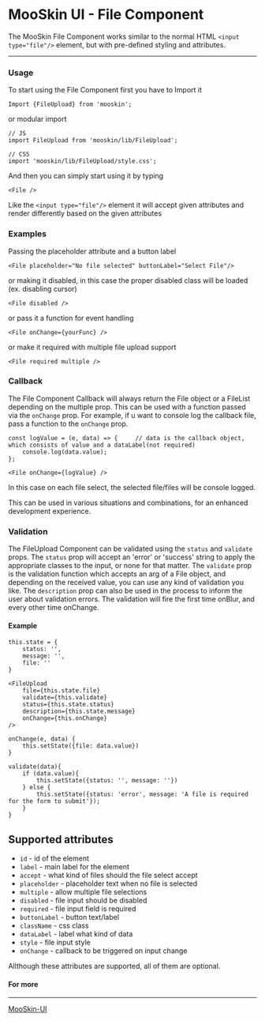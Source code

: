 # MooSkin UI - File Component

The MooSkin File Component works similar to the normal HTML `<input type="file"/>` element, but with pre-defined styling and attributes.

___

### Usage

To start using the File Component first you have to Import it

```
Import {FileUpload} from 'mooskin';
```
or modular import
```
// JS
import FileUpload from 'mooskin/lib/FileUpload';

// CSS
import 'mooskin/lib/FileUpload/style.css';
```

And then you can simply start using it by typing

```
<File />
```

Like the `<input type="file"/>` element it will accept given attributes and render differently based on the given attributes

### Examples

Passing the placeholder attribute and a button label

```
<File placeholder="No file selected" buttonLabel="Select File"/>
```

or making it disabled, in this case the proper disabled class will be loaded (ex. disabling cursor)

```
<File disabled />
```

or pass it a function for event handling

```
<File onChange={yourFunc} />
```

or make it required with multiple file upload support

```
<File required multiple />
```

### Callback

The File Component Callback will always return the File object or a FileList depending on the multiple prop. This can be used with a function passed via the `onChange` prop. For example, if u want to console log the callback file, pass a function to the `onChange` prop.

```
const logValue = (e, data) => {     // data is the callback object, which consists of value and a dataLabel(not required)
    console.log(data.value);
};

<File onChange={logValue} />
```
In this case on each file select, the selected file/files will be console logged.

This can be used in various situations and combinations, for an enhanced development experience.

### Validation

The FileUpload Component can be validated using the `status` and `validate` props. The `status` prop will accept an 'error' or 'success' string to apply the appropriate classes to the input, or none for that matter. The `validate` prop is the validation function which accepts an arg of a File object, and depending on the received value, you can use any kind of validation you like. The `description` prop can also be used in the process to inform the user about validation errors. The validation will fire the first time onBlur, and every other time onChange.

#### Example

```
this.state = {
    status: '',
    message: '',
    file: ''
}

<FileUpload
    file={this.state.file}
    validate={this.validate}
    status={this.state.status}
    description={this.state.message}
    onChange={this.onChange}
/>

onChange(e, data) {
    this.setState({file: data.value})
}

validate(data){
    if (data.value){
        this.setState({status: '', message: ''})
    } else {
        this.setState({status: 'error', message: 'A file is required for the form to submit'});
    }
}
```

<div class="playground-doc">

## Supported attributes 

* `id` - id of the element
* `label` - main label for the element
* `accept` - what kind of files should the file select accept
* `placeholder` - placeholder text when no file is selected
* `multiple` - allow multiple file selections
* `disabled` - file input should be disabled
* `required` - file input field is required
* `buttonLabel` - button text/label
* `className` - css class
* `dataLabel` - label what kind of data 
* `style` - file input style
* `onChange` - callback to be triggered on input change

</div>

Allthough these attributes are supported, all of them are optional.

#### For more

___

[MooSkin-UI](https://github.com/moosend/mooskin-ui)